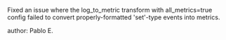Fixed an issue where the log_to_metric transform with all_metrics=true config failed to convert properly-formatted 'set'-type events into metrics.

author: Pablo E.
